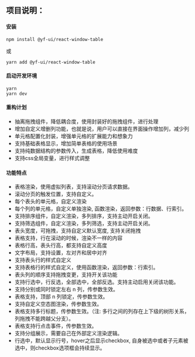 ## 项目说明：

#### 安装

```shell
npm install @yf-ui/react-window-table
```

或

```shell
yarn add @yf-ui/react-window-table
```

#### 启动开发环境

```shell
yarn 
yarn dev
```

#### 重构计划

- 抽离拖拽组件，降低耦合度，使用封装好的拖拽组件，进行处理
- 增加自定义增删列功能，也就是说，用户可以直接在界面操作增加列，减少列
- 单元格配置化封装，增强单元格的扩展能力和想象力
- 支持基础表格显示，增加简单表格的使用场景
- 支持纯数据结构的参数传入，生成表格，降低使用难度
- 支持css全局变量，进行样式调整


#### 功能特点

- 表格渲染，使用虚拟列表，支持滚动分页请求数据。
- 滚动分页的触发位置，支持自定义。
- 每个表头的单元格，自定义渲染
- 每个列的单元格，自定义单独渲染, 函数渲染，返回参数：行数据、行索引。
- 支持排序组件，自定义渲染，多列排序，支持主动开启关闭。
- 支持筛选组件，自定义渲染，多列筛选，支持主动开启关闭。
- 表头宽度，可拖拽，支持自定义默认宽度, 支持关闭拖拽
- 表格支持，行在滚动的时候，渲染不一样的内容
- 表格行高，表头行高，都支持自定义高度
- 文字布局，支持设置，左对齐和居中对齐
- 支持表头行的样式自定义
- 支持表格行的样式自定义，使用函数渲染，返回参数：行索引。
- 表头列的顺序支持拖拽变更，支持开关该功能
- 支持行选中，行反选，全部选中，全部反选。支持主动启用关闭该功能。
- 支持分别或同时锁定左右 n 列，传参数生效。
- 表格支持，顶部 n 列锁定，传参数生效。
- 支持自定义空态图渲染，传参数生效。
- 表格支持多行标题，传参数生效。（注: 多行之间的列存在上下级的树形关系，列拖拽不能跨越父分支）。
- 表格支持行点击事件，传参数生效。
- 支持分组展示，需要自己在外部定义渲染逻辑。
- 行选中，默认显示行号，hover之后显示checkbox, 自身被选中或者子元素被选中，则checkbox选项框会持续显示。
